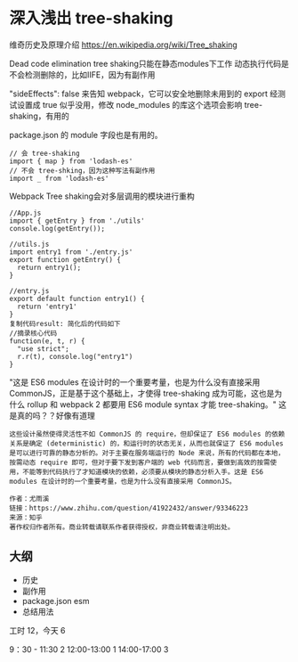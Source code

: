 # 深入浅出 tree-shaking

维奇历史及原理介绍
https://en.wikipedia.org/wiki/Tree_shaking 

Dead code elimination
tree shaking只能在静态modules下工作
动态执行代码是不会检测删除的，比如IIFE，因为有副作用

"sideEffects": false 来告知 webpack，它可以安全地删除未用到的 export
经测试设置成 true 似乎没用，修改 node_modules 的库这个选项会影响 tree-shaking，有用的

package.json 的 module 字段也是有用的。

```
// 会 tree-shaking
import { map } from 'lodash-es'
// 不会 tree-shking，因为这种写法有副作用
import _ from 'lodash-es'
```



Webpack Tree shaking会对多层调用的模块进行重构
```
//App.js
import { getEntry } from './utils'
console.log(getEntry());

//utils.js
import entry1 from './entry.js'
export function getEntry() {
  return entry1();
}

//entry.js
export default function entry1() {
  return 'entry1'
}
复制代码result: 简化后的代码如下
//摘录核心代码
function(e, t, r) {
  "use strict";
  r.r(t), console.log("entry1")
}
```


"这是 ES6 modules 在设计时的一个重要考量，也是为什么没有直接采用 CommonJS，正是基于这个基础上，才使得 tree-shaking 成为可能，这也是为什么 rollup 和 webpack 2 都要用 ES6 module syntax 才能 tree-shaking。"
这是真的吗？？好像有道理

```
这些设计虽然使得灵活性不如 CommonJS 的 require，但却保证了 ES6 modules 的依赖关系是确定 (deterministic) 的，和运行时的状态无关，从而也就保证了 ES6 modules 是可以进行可靠的静态分析的。对于主要在服务端运行的 Node 来说，所有的代码都在本地，按需动态 require 即可，但对于要下发到客户端的 web 代码而言，要做到高效的按需使用，不能等到代码执行了才知道模块的依赖，必须要从模块的静态分析入手。这是 ES6 modules 在设计时的一个重要考量，也是为什么没有直接采用 CommonJS。

作者：尤雨溪
链接：https://www.zhihu.com/question/41922432/answer/93346223
来源：知乎
著作权归作者所有。商业转载请联系作者获得授权，非商业转载请注明出处。
```

## 大纲
- 历史
- 副作用
- package.json esm
- 总结用法

工时 12，今天 6

9：30 - 11:30 2
12:00-13:00 1
14:00-17:00 3

